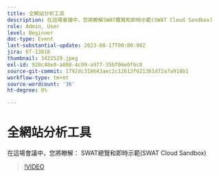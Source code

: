 ```yaml
---
title: 全網站分析工具
description: 在這場會議中，您將瞭解SWAT概覽和即時示範(SWAT Cloud Sandbox)
role: Admin, User
level: Beginner
doc-type: Event
last-substantial-update: 2023-08-17T00:00:00Z
jira: KT-13818
thumbnail: 3422529.jpeg
exl-id: 920c48e0-a808-4c99-a977-35bf06e0fbc0
source-git-commit: 1792dc318643aec2c12613f621361d72a7a918b1
workflow-type: tm+mt
source-wordcount: '36'
ht-degree: 0%

---
```


# 全網站分析工具

在這場會議中，您將瞭解： SWAT總覽和即時示範(SWAT Cloud Sandbox)

>[!VIDEO](https://video.tv.adobe.com/v/3422529/?learn=on)

